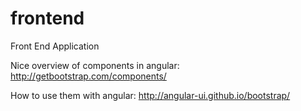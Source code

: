 frontend
========

Front End Application



Nice overview of components in angular:
http://getbootstrap.com/components/

How to use them with angular:
http://angular-ui.github.io/bootstrap/
